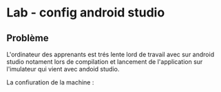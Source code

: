 # Lab - config android studio 

## Problème 

L'ordinateur des apprenants est trés lente lord de travail avec sur android studio notament lors de compilation et lancement de l'application sur l'imulateur qui vient avec andoid studio.

La confiuration de la machine : 

